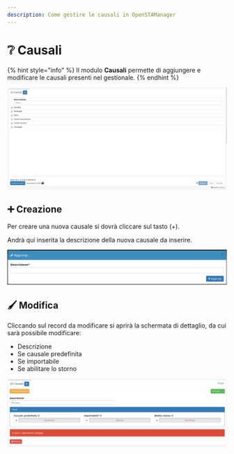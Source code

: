 ```yaml
---
description: Come gestire le causali in OpenSTAManager
---
```


# ❔ Causali

{% hint style="info" %}
Il modulo **Causali** permette di aggiungere e modificare le causali presenti nel gestionale.
{% endhint %}

![](<../../../../.gitbook/assets/image (624).png>)

## ➕ Creazione

Per creare una nuova causale si dovrà cliccare sul tasto (+).

Andrà qui inserita la descrizione della nuova causale da inserire.

![](<../../../../.gitbook/assets/image (202).png>)

## 🖌️ Modifica

Cliccando sul record da modificare si aprirà la schermata di dettaglio, da cui sarà possibile modificare:

* Descrizione
* Se causale predefinita
* Se importabile
* Se abilitare lo storno

![](<../../../../.gitbook/assets/image (395).png>)
